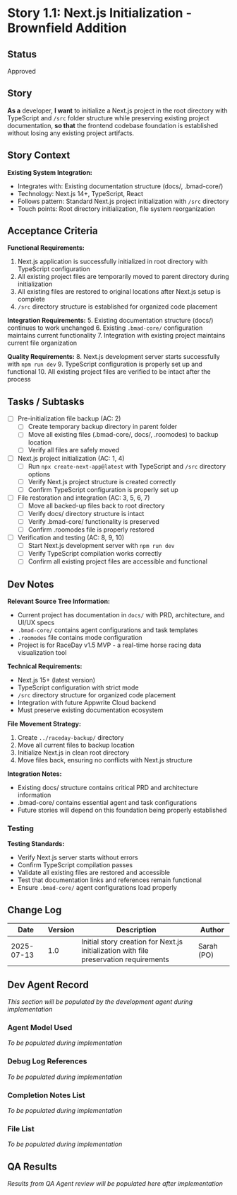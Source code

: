 # Story 1.1: Next.js Initialization - Brownfield Addition

## Status

Approved

## Story

**As a** developer,
**I want** to initialize a Next.js project in the root directory with TypeScript and `/src` folder structure while preserving existing project documentation,
**so that** the frontend codebase foundation is established without losing any existing project artifacts.

## Story Context

**Existing System Integration:**

- Integrates with: Existing documentation structure (docs/, .bmad-core/)
- Technology: Next.js 14+, TypeScript, React
- Follows pattern: Standard Next.js project initialization with `/src` directory
- Touch points: Root directory initialization, file system reorganization

## Acceptance Criteria

**Functional Requirements:**

1. Next.js application is successfully initialized in root directory with TypeScript configuration
2. All existing project files are temporarily moved to parent directory during initialization
3. All existing files are restored to original locations after Next.js setup is complete
4. `/src` directory structure is established for organized code placement

**Integration Requirements:** 5. Existing documentation structure (docs/) continues to work unchanged 6. Existing `.bmad-core/` configuration maintains current functionality 7. Integration with existing project maintains current file organization

**Quality Requirements:** 8. Next.js development server starts successfully with `npm run dev` 9. TypeScript configuration is properly set up and functional 10. All existing project files are verified to be intact after the process

## Tasks / Subtasks

- [ ] Pre-initialization file backup (AC: 2)
  - [ ] Create temporary backup directory in parent folder
  - [ ] Move all existing files (.bmad-core/, docs/, .roomodes) to backup location
  - [ ] Verify all files are safely moved
- [ ] Next.js project initialization (AC: 1, 4)
  - [ ] Run `npx create-next-app@latest` with TypeScript and `/src` directory options
  - [ ] Verify Next.js project structure is created correctly
  - [ ] Confirm TypeScript configuration is properly set up
- [ ] File restoration and integration (AC: 3, 5, 6, 7)
  - [ ] Move all backed-up files back to root directory
  - [ ] Verify docs/ directory structure is intact
  - [ ] Verify .bmad-core/ functionality is preserved
  - [ ] Confirm .roomodes file is properly restored
- [ ] Verification and testing (AC: 8, 9, 10)
  - [ ] Start Next.js development server with `npm run dev`
  - [ ] Verify TypeScript compilation works correctly
  - [ ] Confirm all existing project files are accessible and functional

## Dev Notes

**Relevant Source Tree Information:**

- Current project has documentation in `docs/` with PRD, architecture, and UI/UX specs
- `.bmad-core/` contains agent configurations and task templates
- `.roomodes` file contains mode configuration
- Project is for RaceDay v1.5 MVP - a real-time horse racing data visualization tool

**Technical Requirements:**

- Next.js 15+ (latest version)
- TypeScript configuration with strict mode
- `/src` directory structure for organized code placement
- Integration with future Appwrite Cloud backend
- Must preserve existing documentation ecosystem

**File Movement Strategy:**

1. Create `../raceday-backup/` directory
2. Move all current files to backup location
3. Initialize Next.js in clean root directory
4. Move files back, ensuring no conflicts with Next.js structure

**Integration Notes:**

- Existing docs/ structure contains critical PRD and architecture information
- .bmad-core/ contains essential agent and task configurations
- Future stories will depend on this foundation being properly established

### Testing

**Testing Standards:**

- Verify Next.js server starts without errors
- Confirm TypeScript compilation passes
- Validate all existing files are restored and accessible
- Test that documentation links and references remain functional
- Ensure `.bmad-core/` agent configurations load properly

## Change Log

| Date       | Version | Description                                                                           | Author     |
| ---------- | ------- | ------------------------------------------------------------------------------------- | ---------- |
| 2025-07-13 | 1.0     | Initial story creation for Next.js initialization with file preservation requirements | Sarah (PO) |

## Dev Agent Record

_This section will be populated by the development agent during implementation_

### Agent Model Used

_To be populated during implementation_

### Debug Log References

_To be populated during implementation_

### Completion Notes List

_To be populated during implementation_

### File List

_To be populated during implementation_

## QA Results

_Results from QA Agent review will be populated here after implementation_
